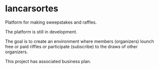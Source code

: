 # lancarsortes
Platform for making sweepstakes and raffles.

The platform is still in development.

The goal is to create an environment where members (organizers) lounch free or paid riffles or participate (subscribe) to the draws of other organizers.

This project has associated business plan.